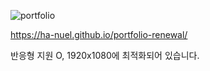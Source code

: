 ![portfolio](https://github.com/Ha-nuel/Ha-nuel/assets/108377351/562e59aa-e0ce-49c1-bddc-072305fafc32)

https://ha-nuel.github.io/portfolio-renewal/

반응형 지원 O,
1920x1080에 최적화되어 있습니다.
